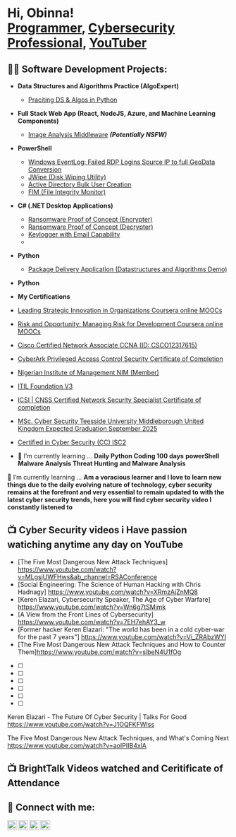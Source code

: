 <h1>Hi, Obinna! <br/><a href="https://github.com/joshmadakor1">Programmer</a>, <a href="https://www.linkedin.com/in/joshmadakor/">Cybersecurity Professional</a>, <a href="https://www.youtube.com/c/joshmadakor">YouTuber</a></h1>

<h2>👨‍💻 Software Development Projects:</h2>

- <b>Data Structures and Algorithms Practice (AlgoExpert)</b>
  - [Praciting DS & Algos in Python](https://github.com/joshmadakor1/Algorithms-Practice)
- <b>Full Stack Web App (React, NodeJS, Azure, and Machine Learning Components)</b>
  - [Image Analysis Middleware](https://github.com/joshmadakor1/4chan-Image-Analysis-Middleware-C964) <b><i>(Potentially NSFW)</b></i>
- <b>PowerShell</b>
  - [Windows EventLog: Failed RDP Logins Source IP to full GeoData Conversion](https://github.com/joshmadakor1/Sentinel-Lab)
  - [JWipe (Disk Wiping Utility)](https://github.com/joshmadakor1/Jwipe.PowerShell)
  - [Active Directory Bulk User Creation](https://github.com/joshmadakor1/AD_PS)
  - [FIM (File Integrity Monitor)](https://github.com/joshmadakor1/PowerShell-Integrity-FIM)
- <b>C# (.NET Desktop Applications)</b>
  - [Ransomware Proof of Concept (Encrypter)](https://github.com/joshmadakor1/EncrypterPOC)
  - [Ransomware Proof of Concept (Decrypter)](https://github.com/joshmadakor1/DecrypterPOC)
  - [Keylogger with Email Capability](https://github.com/joshmadakor1/Key-Logger-With-Email)
  - 
- <b>Python</b>
  - [Package Delivery Application (Datastructures and Algorithms Demo)](https://github.com/joshmadakor1/Package-Delivery-Pathfinding-Algorithm)
- <b>Python</b>

- <b>My Certifications</b>
- [Leading Strategic Innovation in Organizations Coursera online MOOCs](https://)
- [Risk and Opportunity: Managing Risk for Development Coursera online MOOCs](https://)
- [Cisco Certified Network Associate CCNA (ID: CSCO12317615)](https://)
- [CyberArk Privileged Access Control Security Certificate of Completion](https://)
- [Nigerian Institute of Management NIM (Member)](https://)
- [ITIL Foundation V3](https://)
- [ICSI | CNSS Certified Network Security Specialist Certificate of completion](https://)
- [MSc. Cyber Security Teesside University Middleborough United Kingdom Expected Graduation September 2025](https://)
- [Certified in Cyber Security (CC) ISC2](https://)



- 🌱 I’m currently learning ...
<b> Daily Python Coding 100 days</b>
<b>powerShell </b>
<b>Malware Analysis  </b>
<b>Threat Hunting and Malware Analysis </b>


 🌱 I’m currently learning ...
<b>Am a voracious learner and I love to learn new things due to the daily evolving nature of  technology, cyber security remains at the forefront and very essential to 
remain updated to with the latest cyber security trends, here you will find cyber security video I constantly listened to</b>


<h2>📺 Cyber Security videos i Have passion watiching anytime any day on YouTube </h2>

- [The Five Most Dangerous New Attack Techniques] https://www.youtube.com/watch?v=MLgsjUWFHws&ab_channel=RSAConference
- [Social Engineering: The Science of Human Hacking with Chris Hadnagy] https://www.youtube.com/watch?v=XRmzAjZnMQ8
- [Keren Elazari, Cybersecurity Speaker, The Age of Cyber Warfare] https://www.youtube.com/watch?v=Wn6g7tSMjmk
- [A View from the Front Lines of Cybersecurity] https://www.youtube.com/watch?v=7EH7ehAY3_w
- [Former hacker Keren Elazari: "The world has been in a cold cyber-war for the past 7 years"] https://www.youtube.com/watch?v=Vi_ZRAbzWYI
- [The Five Most Dangerous New Attack Techniques and How to Counter Them]https://www.youtube.com/watch?v=sibeN4U1fOg
- [           ]



- [           ]
- [           ]
- [           ]
- [           ]
- [           ]

Keren Elazari - The Future Of Cyber Security | Talks For Good
https://www.youtube.com/watch?v=J1OQFKFWIss


The Five Most Dangerous New Attack Techniques, and What's Coming Next
https://www.youtube.com/watch?v=aoIPIIB4xlA









<h2>📺 BrightTalk Videos watched and Ceritificate of Attendance</h2>








<h2> 🤳 Connect with me:</h2>

[<img align="left" alt="obinnanzewi | YouTube" width="22px" src="https://cdn.jsdelivr.net/npm/simple-icons@v3/icons/youtube.svg" />][youtube]
[<img align="left" alt="obinnanzewi | Twitter" width="22px" src="https://cdn.jsdelivr.net/npm/simple-icons@v3/icons/twitter.svg" />][twitter]
[<img align="left" alt="obinnanzewi | LinkedIn" width="22px" src="https://cdn.jsdelivr.net/npm/simple-icons@v3/icons/linkedin.svg" />][linkedin]
[<img align="left" alt="obinnanzewi | Instagram" width="22px" src="https://cdn.jsdelivr.net/npm/simple-icons@v3/icons/instagram.svg" />][instagram]

[twitter]: https://twitter.com/
[youtube]: https://www.youtube.com/c/
[instagram]: https://www.instagram.com/
[linkedin]: https://linkedin.com/in/

<!--
**joshmadakor1/joshmadakor1** is a ✨ _special_ ✨ repository because its `README.md` (this file) appears on your GitHub profile.

Here are some ideas to get you started:

- 🔭 I’m currently working on ...

- 👯 I’m looking to collaborate on ...
- 🤔 I’m looking for help with ...
- 💬 Ask me about ...
- 📫 How to reach me: ...
- 😄 Pronouns: ...
- ⚡ Fun fact: ...
-->
